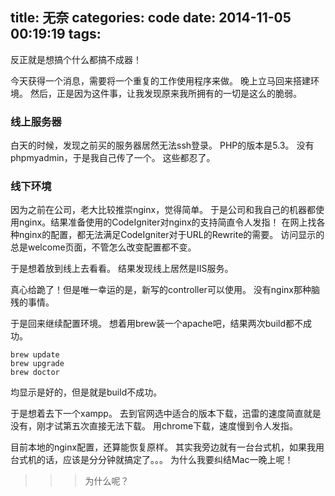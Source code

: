 title: 无奈
categories: code
date: 2014-11-05 00:19:19
tags:
---

反正就是想搞个什么都搞不成器！
<!--more-->

今天获得一个消息，需要将一个重复的工作使用程序来做。
晚上立马回来搭建环境。
然后，正是因为这件事，让我发现原来我所拥有的一切是这么的脆弱。

### 线上服务器

白天的时候，发现之前买的服务器居然无法ssh登录。
PHP的版本是5.3。
没有phpmyadmin，于是我自己传了一个。
这些都忍了。

### 线下环境

因为之前在公司，老大比较推崇nginx，觉得简单。
于是公司和我自己的机器都使用nginx。结果准备使用的CodeIgniter对nginx的支持简直令人发指！
在网上找各种nginx的配置，都无法满足CodeIgniter对于URL的Rewrite的需要。
访问显示的总是welcome页面，不管怎么改变配置都不变。

于是想着放到线上去看看。
结果发现线上居然是IIS服务。

真心给跪了！但是唯一幸运的是，新写的controller可以使用。
没有nginx那种脑残的事情。

于是回来继续配置环境。
想着用brew装一个apache吧，结果两次build都不成功。

	brew update
	brew upgrade
	brew doctor

均显示是好的，但是就是build不成功。

于是想着去下一个xampp。
去到官网选中适合的版本下载，迅雷的速度简直就是没有，刚才试第五次直接无法下载。
用chrome下载，速度慢到令人发指。

目前本地的nginx配置，还算能恢复原样。
其实我旁边就有一台台式机，如果我用台式机的话，应该是分分钟就搞定了。。。
为什么我要纠结Mac一晚上呢！

>>>为什么呢？

